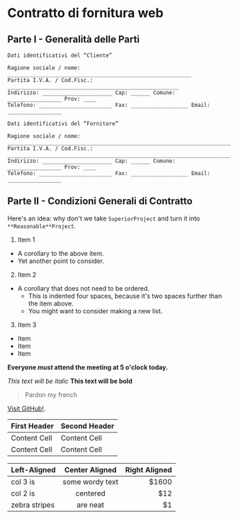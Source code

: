 # Contratto di fornitura web

## Parte I - Generalità delle Parti
```
Dati identificativi del “Cliente” 

Ragione sociale / nome: __________________________________________________________
Partita I.V.A. / Cod.Fisc.: ______________________________________________________
Indirizzo: ______________________ Cap: ______ Comune: _________________ Prov: ____ 
Telefono: _______________________ Fax: __________________ Email: _________________

Dati identificativi del “Fornitore” 

Ragione sociale / nome: ____________________________________________________________________________
Partita I.V.A. / Cod.Fisc.: ________________________________________________________________________ 
Indirizzo: ______________________ Cap: ______ Comune: _________________ Prov: ____ 
Telefono: _______________________ Fax: __________________ Email: _________________
```

## Parte II - Condizioni Generali di Contratto
Here's an idea: why don't we take `SuperiorProject` and turn it into `**Reasonable**Project`.

1. Item 1
  * A corollary to the above item.
  * Yet another point to consider.
2. Item 2
  * A corollary that does not need to be ordered.
    * This is indented four spaces, because it's two spaces further than the item above.
    * You might want to consider making a new list.
3. Item 3


* Item
* Item
* Item

**Everyone _must_ attend the meeting at 5 o'clock today.**

*This text will be italic*
**This text will be bold**

> Pardon my french

[Visit GitHub!](www.github.com).

| First Header  | Second Header |
| ------------- | ------------- |
| Content Cell  | Content Cell  |
| Content Cell  | Content Cell  |

| Left-Aligned  | Center Aligned  | Right Aligned |
| :------------ |:---------------:| -----:|
| col 3 is      | some wordy text | $1600 |
| col 2 is      | centered        |   $12 |
| zebra stripes | are neat        |    $1 |
